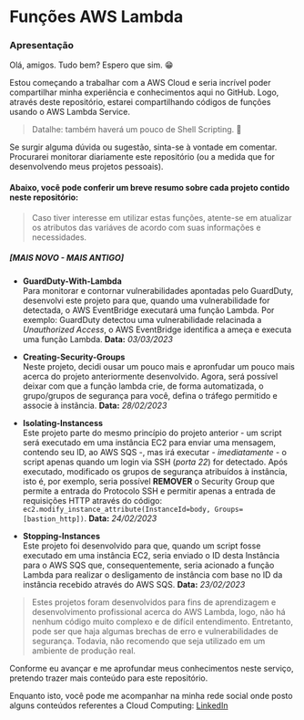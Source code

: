 # Funções AWS Lambda
### Apresentação
Olá, amigos. Tudo bem? Espero que sim. 😁

Estou começando a trabalhar com a AWS Cloud e seria incrível poder compartilhar minha experiência e conhecimentos aqui no GitHub. Logo, através deste repositório,
estarei compartilhando códigos de funções usando o AWS Lambda Service.
> Datalhe: também haverá um pouco de Shell Scripting. 🤭

Se surgir alguma dúvida ou sugestão, sinta-se à vontade em comentar. Procurarei monitorar diariamente este repositório (ou a medida que for desenvolvendo meus projetos
pessoais).

#### Abaixo, você pode conferir um breve resumo sobre cada projeto contido neste repositório:

> Caso tiver interesse em utilizar estas funções, atente-se em atualizar os atributos das variáves de acordo com suas informações e necessidades.

##### [MAIS NOVO - MAIS ANTIGO]

- **GuardDuty-With-Lambda** <br>
Para monitorar e contornar vulnerabilidades apontadas pelo GuardDuty, desenvolvi este projeto para que, quando uma vulnerabilidade for detectada, o AWS EventBridge executará uma função Lambda. Por exemplo: GuardDuty detectou uma vulnerabilidade relacinada a *Unauthorized Access*, o AWS EventBridge identifica a ameça e executa uma função Lambda. **Data:** *03/03/2023*

- **Creating-Security-Groups** <br>
Neste projeto, decidi ousar um pouco mais e apronfudar um pouco mais acerca do projeto anteriormente desenvolvido. Agora, será possível deixar com que a função lambda 
crie, de forma automatizada, o grupo/grupos de segurança para você, defina o tráfego permitido e associe à instãncia. **Data:** *28/02/2023*

- **Isolating-Instancess** <br>
Este projeto parte do mesmo princípio do projeto anterior - um script será executado em uma instância EC2 para enviar uma mensagem, contendo seu ID, ao AWS SQS -, mas
irá executar *- imediatamente -* o script apenas quando um login via SSH (*porta 22*) for detectado. Após executado, modificado os grupos de segurança atribuídos à
instância, isto é, por exemplo, seria possível **REMOVER** o Security Group que permite a entrada do Protocolo SSH e permitir apenas a entrada de requisições HTTP através do código: `ec2.modify_instance_attribute(InstanceId=body, Groups=[bastion_http])`. **Data:** *24/02/2023*

- **Stopping-Instances** <br>
Este projeto foi desenvolvido para que, quando um script fosse executado em uma instância EC2, seria enviado o ID desta Instância para o AWS SQS que, consequentemente,
seria acionado a função Lambda para realizar o desligamento de instância com base no ID da instância recebido através do AWS SQS. **Data:** *23/02/2023*

> Estes projetos foram desenvolvidos para fins de aprendizagem e desenvolvimento profissional acerca do AWS Lambda, logo, não há nenhum código muito complexo e de
difícil entendimento. Entretanto, pode ser que haja algumas brechas de erro e vulnerabilidades de segurança. Todavia, não recomendo que seja utilizado em um ambiente
de produção real.

Conforme eu avançar e me aprofundar meus conhecimentos neste serviço, pretendo trazer mais conteúdo para este repositório.

Enquanto isto, você pode me acompanhar na minha rede social onde posto alguns conteúdos referentes a Cloud Computing: [LinkedIn](linkedin.com/in/vitor-silva-de-antoni/)
